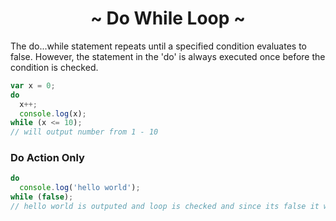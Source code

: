 <h1 align='center'>~ Do While Loop ~</h1>

<p>The do...while statement repeats until a specified condition evaluates to false. However, the statement in the 'do' is always executed once before the condition is checked.</p>

```javascript
var x = 0;
do
  x++;
  console.log(x);
while (x <= 10);
// will output number from 1 - 10
```
<h3>Do Action Only</h3>

```javascript
do
  console.log('hello world');
while (false);
// hello world is outputed and loop is checked and since its false it will end
```
